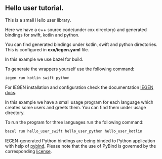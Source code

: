 ## Hello user tutorial.

This is a small Hello user library.

Here we have a c++ source code(under cxx directory) and generated bindings for swift, kotlin and python.

You can find generated bindings under kotlin, swift and python directories.
This is configured in **cxx/iegen.yaml** file.

In this example we use bazel for build.

To generate the wrappers yourself use the following command:
 ```bash
 iegen run kotlin swift python
 ```

For IEGEN installation and configuration check the documentation [IEGEN docs](https://iegen.picsart.com).

In this example we have a small usage program for each language which creates some users and greets them.
You can find them under usage directory.

To run the program for three languages run the following command:
 ```bash
 bazel run hello_user_swift hello_user_python hello_user_kotlin
 ```
 
IEGEN-generated Python bindings are being binded to Python application with help of [pybind](https://github.com/pybind/pybind11). 
Please note that the use of PyBind is governed by the corresponding [license](https://github.com/pybind/pybind11/blob/master/LICENSE).

